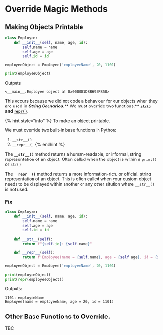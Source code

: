 # Override Magic Methods

## Making Objects Printable

```python
class Employee: 
    def __init__(self, name, age, id): 
        self.name = name 
        self.age = age
        self.id = id 

employeeObject = Employee('employeeName', 20, 1101)

print(employeeObject)
```

Outputs

```
<__main__.Employee object at 0x000001DBB695FB50>
```

This occurs because we did not code a behaviour for our objects when they are used in _**String Scenarios.**_** We must override two functions:** [**`str()`**](https://docs.python.org/3/library/functions.html#func-str) **and** [**`repr()`**](https://docs.python.org/3/library/functions.html#repr)**.**

{% hint style="info" %}
To make an object printable.

We must override two built-in base functions in Python:

1. `__str__()`
2. `__repr__()`
{% endhint %}

The **`__str__()`** method returns a human-readable, or informal, string representation of an object. Often called when the object is within a `print()` or `str()`

The **`__repr__()`** method returns a more information-rich, or official, string representation of an object. This is often called when your custom object needs to be displayed within another or any other sitution where `__str__()` is not used.

### Fix

```python
class Employee: 
    def __init__(self, name, age, id): 
        self.name = name 
        self.age = age
        self.id = id 
    
    def __str__(self):
        return f"{self.id}: {self.name}"
    
    def __repr__(self):
        return f'Employee(name = {self.name}, age = {self.age}, id = {self.id})'

employeeObject = Employee('employeeName', 20, 1101)

print(employeeObject)
print(repr(employeeObject))
```

Outputs:

```
1101: employeeName
Employee(name = employeeName, age = 20, id = 1101)
```

## Other Base Functions to Override.

TBC
